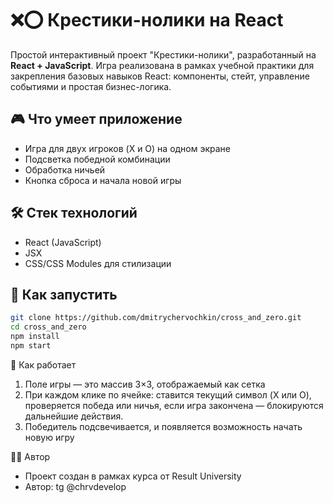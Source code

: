# ❌⭕ Крестики-нолики на React

Простой интерактивный проект "Крестики-нолики", разработанный на **React + JavaScript**. Игра реализована в рамках учебной практики для закрепления базовых навыков React: компоненты, стейт, управление событиями и простая бизнес-логика.

## 🎮 Что умеет приложение

- Игра для двух игроков (X и O) на одном экране
- Подсветка победной комбинации
- Обработка ничьей
- Кнопка сброса и начала новой игры

## 🛠 Стек технологий

- React (JavaScript)
- JSX
- CSS/CSS Modules для стилизации

## 🚀 Как запустить

```bash
git clone https://github.com/dmitrychervochkin/cross_and_zero.git
cd cross_and_zero
npm install
npm start
```

🧠 Как работает
1.	Поле игры — это массив 3×3, отображаемый как сетка
2.	При каждом клике по ячейке: cтавится текущий символ (X или O), проверяется победа или ничья, если игра закончена — блокируются дальнейшие действия.
3.	Победитель подсвечивается, и появляется возможность начать новую игру

👨‍💻 Автор
- Проект создан в рамках курса от Result University
- Автор: tg @chrvdevelop
